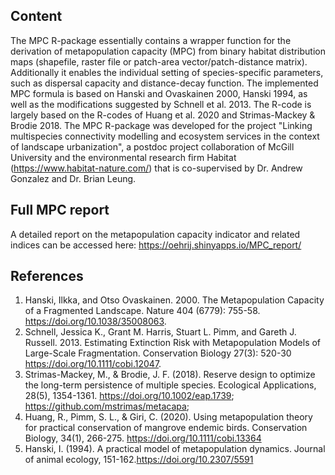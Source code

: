 ## Content
The MPC R-package essentially contains a wrapper function for the derivation of metapopulation capacity (MPC) from binary habitat distribution maps (shapefile, raster file or patch-area vector/patch-distance matrix). Additionally it enables the individual setting of species-specific parameters, such as dispersal capacity and distance-decay function. 
The implemented MPC formula is based on Hanski and Ovaskainen 2000, Hanski 1994, as well as the modifications suggested by Schnell et al. 2013.
The R-code is largely based on the R-codes of Huang et al. 2020 and Strimas-Mackey & Brodie 2018.
The MPC R-package was developed for the project "Linking multispecies connectivity modelling and ecosystem services in the context of landscape urbanization", a postdoc project collaboration of McGill University and the environmental research firm Habitat (https://www.habitat-nature.com/) that is co-supervised by Dr. Andrew Gonzalez and Dr. Brian Leung.

## Full MPC report
A detailed report on the metapopulation capacity indicator and related indices can be accessed here: https://oehrij.shinyapps.io/MPC_report/

## References
1) Hanski, Ilkka, and Otso Ovaskainen. 2000. The Metapopulation Capacity of a Fragmented Landscape. Nature 404 (6779): 755-58.  https://doi.org/10.1038/35008063.
2) Schnell, Jessica K., Grant M. Harris, Stuart L. Pimm, and Gareth J. Russell. 2013. Estimating Extinction Risk with Metapopulation Models of Large-Scale Fragmentation. Conservation Biology 27(3): 520-30  https://doi.org/10.1111/cobi.12047.
3) Strimas-Mackey, M., & Brodie, J. F. (2018). Reserve design to optimize the long-term persistence of multiple species. Ecological Applications, 28(5), 1354-1361. https://doi.org/10.1002/eap.1739; https://github.com/mstrimas/metacapa;  
4) Huang, R., Pimm, S. L., & Giri, C. (2020). Using metapopulation theory for practical conservation of mangrove endemic birds. Conservation Biology, 34(1), 266-275. https://doi.org/10.1111/cobi.13364
5) Hanski, I. (1994). A practical model of metapopulation dynamics. Journal of animal ecology, 151-162.https://doi.org/10.2307/5591
